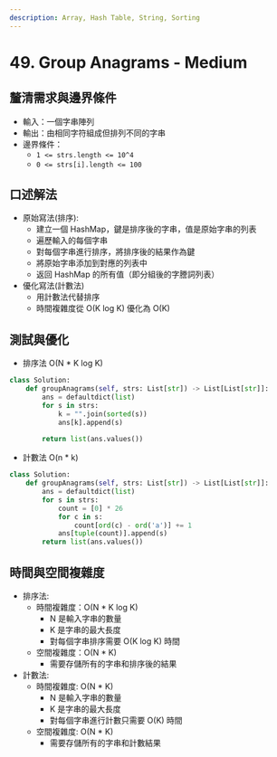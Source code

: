```yaml
---
description: Array, Hash Table, String, Sorting
---
```


# 49. Group Anagrams - Medium

## 釐清需求與邊界條件

* 輸入：一個字串陣列
* 輸出：由相同字符組成但排列不同的字串
* 邊界條件：
  * `1 <= strs.length <= 10^4`
  * `0 <= strs[i].length <= 100`

## 口述解法

* 原始寫法(排序):
  * 建立一個 HashMap，鍵是排序後的字串，值是原始字串的列表
  * 遍歷輸入的每個字串
  * 對每個字串進行排序，將排序後的結果作為鍵
  * 將原始字串添加到對應的列表中
  * 返回 HashMap 的所有值（即分組後的字謄詞列表）
* 優化寫法(計數法)
  * 用計數法代替排序
  * 時間複雜度從 O(K log K) 優化為 O(K)

## 測試與優化

* 排序法 O(N \* K log K)

```python
class Solution:
    def groupAnagrams(self, strs: List[str]) -> List[List[str]]:
        ans = defaultdict(list)
        for s in strs:
            k = "".join(sorted(s))
            ans[k].append(s)
        
        return list(ans.values())
```

* 計數法 O(n \* k)

```python
class Solution:
    def groupAnagrams(self, strs: List[str]) -> List[List[str]]:
        ans = defaultdict(list)
        for s in strs:
            count = [0] * 26
            for c in s:
                count[ord(c) - ord('a')] += 1
            ans[tuple(count)].append(s)
        return list(ans.values())
```

## 時間與空間複雜度

* 排序法:
  * 時間複雜度：O(N \* K log K)
    * N 是輸入字串的數量
    * K 是字串的最大長度
    * 對每個字串排序需要 O(K log K) 時間
  * 空間複雜度：O(N \* K)
    * 需要存儲所有的字串和排序後的結果
* 計數法:
  * 時間複雜度: O(N \* K)
    * N 是輸入字串的數量
    * K 是字串的最大長度
    * 對每個字串進行計數只需要 O(K) 時間
  * 空間複雜度: O(N \* K)
    * 需要存儲所有的字串和計數結果

